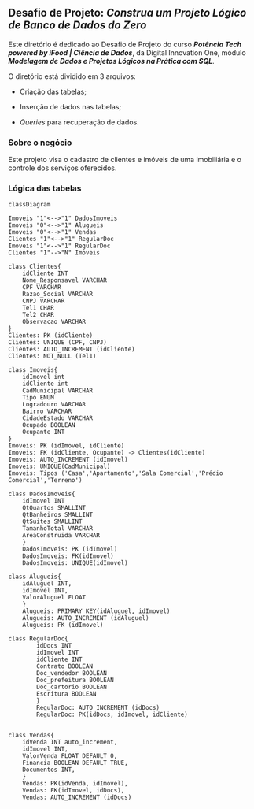 ﻿## Desafio de Projeto: *Construa um Projeto Lógico de Banco de Dados do Zero*

  

Este diretório é dedicado ao Desafio de Projeto do curso ***Potência Tech powered by iFood | Ciência de Dados***, da Digital Innovation One, módulo ***Modelagem de Dados e Projetos Lógicos na Prática com SQL***.

  

O diretório está dividido em 3 arquivos:

* Criação das tabelas;

* Inserção de dados nas tabelas;

*  *Queries* para recuperação de dados.

  

### Sobre o negócio

  

Este projeto visa o cadastro de clientes e imóveis de uma imobiliária e o controle dos serviços oferecidos.

### Lógica das tabelas

```mermaid
classDiagram

Imoveis "1"<-->"1" DadosImoveis
Imoveis "0"<-->"1" Alugueis
Imoveis "0"<-->"1" Vendas
Clientes "1"<-->"1" RegularDoc
Imoveis "1"<-->"1" RegularDoc
Clientes "1"-->"N" Imoveis

class Clientes{
	idCliente INT
	Nome_Responsavel VARCHAR
	CPF VARCHAR
	Razao_Social VARCHAR
	CNPJ VARCHAR
	Tel1 CHAR
    Tel2 CHAR
    Observacao VARCHAR
}
Clientes: PK (idCliente)
Clientes: UNIQUE (CPF, CNPJ)
Clientes: AUTO_INCREMENT (idCliente)
Clientes: NOT_NULL (Tel1)

class Imoveis{
	idImovel int
	idCliente int
	CadMunicipal VARCHAR
	Tipo ENUM
	Logradouro VARCHAR
	Bairro VARCHAR
	CidadeEstado VARCHAR
	Ocupado BOOLEAN
	Ocupante INT
}
Imoveis: PK (idImovel, idCliente)
Imoveis: FK (idCliente, Ocupante) -> Clientes(idCliente)
Imoveis: AUTO_INCREMENT (idImovel)
Imoveis: UNIQUE(CadMunicipal)
Imoveis: Tipos ('Casa','Apartamento','Sala Comercial','Prédio Comercial','Terreno')
 
class DadosImoveis{
	idImovel INT
    QtQuartos SMALLINT
    QtBanheiros SMALLINT
    QtSuites SMALLINT
    TamanhoTotal VARCHAR
    AreaConstruida VARCHAR
    }
    DadosImoveis: PK (idImovel)
    DadosImoveis: FK(idImovel)
    DadosImoveis: UNIQUE(idImovel)

class Alugueis{
	idAluguel INT,
    idImovel INT,
    ValorAluguel FLOAT
    }
    Alugueis: PRIMARY KEY(idAluguel, idImovel)
    Alugueis: AUTO_INCREMENT (idAluguel)
    Alugueis: FK (idImovel)

class RegularDoc{
		idDocs INT
        idImovel INT
        idCliente INT
        Contrato BOOLEAN 
        Doc_vendedor BOOLEAN  
        Doc_prefeitura BOOLEAN  
        Doc_cartorio BOOLEAN  
        Escritura BOOLEAN
        }
        RegularDoc: AUTO_INCREMENT (idDocs)
        RegularDoc: PK(idDocs, idImovel, idCliente)


class Vendas{
	idVenda INT auto_increment,
    idImovel INT,
    ValorVenda FLOAT DEFAULT 0,
    Financia BOOLEAN DEFAULT TRUE,
    Documentos INT,
    }
    Vendas: PK(idVenda, idImovel),
    Vendas: FK(idImovel, idDocs),
    Vendas: AUTO_INCREMENT (idDocs)
```